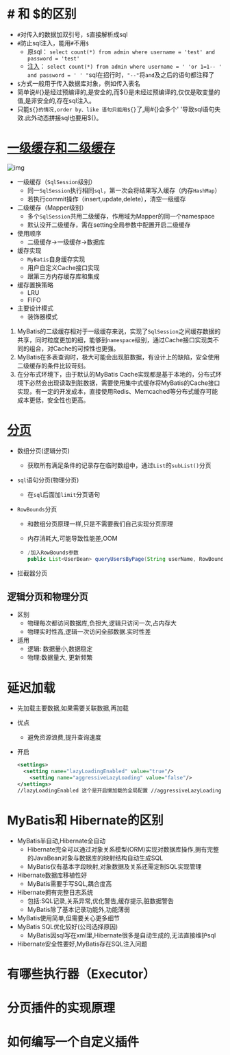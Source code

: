 #  # 和 $的区别

* `#`对传入的数据加双引号，`$`直接解析成sql
* `#`防止sql注入，能用`#`不用`$`
  * 原sql： `select count(*) from admin where username = 'test' and password = 'test'`
  * [注入](https://blog.csdn.net/u012436758/article/details/53871290)： `select count(*) from admin where username = ' 'or 1=1-- ' and password = ' ' "`sql在招行时，`"--"`将`and`及之后的语句都注释了
* `$`方式一般用于传入数据库对象，例如传入表名
* 简单说#{}是经过预编译的,是安全的,而${}是未经过预编译的,仅仅是取变量的值,是非安全的,存在sql注入。
*   只能`${}的情况,order by、like 语句只能用${}`了,用#{}会多个' '导致sql语句失效.此外动态拼接sql也要用${}。

# [一级缓存和二级缓存](https://tech.meituan.com/2018/01/19/mybatis-cache.html)

![img](https://img-blog.csdn.net/20150726164148424?watermark/2/text/aHR0cDovL2Jsb2cuY3Nkbi5uZXQv/font/5a6L5L2T/fontsize/400/fill/I0JBQkFCMA==/dissolve/70/gravity/Center)

* 一级缓存（`SqlSession`级别）
  * 同一`SqlSession`执行相同`sql`，第一次会将结果写入缓存（内存`HashMap`）
  * 若执行commit操作（insert,update,delete），清空一级缓存
* 二级缓存（Mapper级别）
  * 多个`SqlSession`共用二级缓存，作用域为Mapper的同一个namespace
  * 默认没开二级缓存，需在setting全局参数中配置开启二级缓存
* 使用顺序
  * 二级缓存->一级缓存->数据库
* 缓存实现
  * `MyBatis`自身缓存实现
  * 用户自定义Cache接口实现
  * 跟第三方内存缓存库和集成
* 缓存置换策略
  * LRU
  * FIFO
* 主要设计模式
  * 装饰器模式

1. MyBatis的二级缓存相对于一级缓存来说，实现了`SqlSession`之间缓存数据的共享，同时粒度更加的细，能够到`namespace`级别，通过Cache接口实现类不同的组合，对Cache的可控性也更强。
2. MyBatis在多表查询时，极大可能会出现脏数据，有设计上的缺陷，安全使用二级缓存的条件比较苛刻。
3. 在分布式环境下，由于默认的MyBatis Cache实现都是基于本地的，分布式环境下必然会出现读取到脏数据，需要使用集中式缓存将MyBatis的Cache接口实现，有一定的开发成本，直接使用Redis、Memcached等分布式缓存可能成本更低，安全性也更高。

# [分页](https://blog.csdn.net/chenbaige/article/details/70846902)

* 数组分页(逻辑分页)

  * 获取所有满足条件的记录存在临时数组中，通过`List`的`subList()`分页

* `sql`语句分页(物理分页)

  * 在`sql`后面加`limit`分页语句

* `RowBounds`分页

  * 和数组分页原理一样,只是不需要我们自己实现分页原理

  * 内存消耗大,可能导致性能差,OOM

  * ```java
    /加入RowBounds参数
    public List<UserBean> queryUsersByPage(String userName, RowBounds rowBounds);
    ```

* 拦截器分页

## 逻辑分页和物理分页

* 区别
  * 物理每次都访问数据库,负担大,逻辑只访问一次,占内存大
  * 物理实时性高,逻辑一次访问全部数据.实时性差
* 适用
  * 逻辑: 数据量小,数据稳定
  * 物理:数据量大, 更新频繁

# 延迟加载

* 先加载主要数据,如果需要关联数据,再加载

* 优点

  * 避免资源浪费,提升查询速度

* 开启

  ```xml
  <settings>
  	<setting name="lazyLoadingEnabled" value="true"/> 
      <setting name="aggressiveLazyLoading" value="false"/> 
  </settings>
  //lazyLoadingEnabled 这个是开启懒加载的全局配置 //aggressiveLazyLoading 这个属性必须改为false 否则不生效
  ```

# MyBatis和 Hibernate的区别

* MyBatis半自动,Hibernate全自动
  * Hibernate完全可以通过对象关系模型(ORM)实现对数据库操作,拥有完整的JavaBean对象与数据库的映射结构自动生成SQL
  * MyBatis仅有基本字段映射,对象数据及关系还需定制SQL实现管理
* Hibernate数据库移植性好
  * MyBatis需要手写SQL,耦合度高
* Hibernate拥有完整日志系统
  * 包括:SQL记录,关系异常,优化警告,缓存提示,脏数据警告
  * MyBatis除了基本记录功能外,功能薄弱
* MyBatis使用简单,但需要关心更多细节
* MyBatis SQL优化较好(公司选择原因)
  * MyBatis因sql写在xml里,Hibernate很多是自动生成的,无法直接维护sql
* Hibernate安全性要好,MyBatis存在SQL注入问题

# 有哪些执行器（Executor）

# 分页插件的实现原理

# 如何编写一个自定义插件



